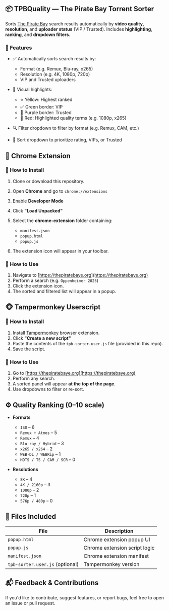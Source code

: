 ## 📦 TPBQuality — The Pirate Bay Torrent Sorter

Sorts [The Pirate Bay](https://thepiratebaye.org/) search results automatically by **video quality**, **resolution**, and **uploader status** (VIP / Trusted). Includes **highlighting**, **ranking**, and **dropdown filters**.

### 🔧 Features

* ✅ Automatically sorts search results by:

  * Format (e.g. Remux, Blu-ray, x265)
  * Resolution (e.g. 4K, 1080p, 720p)
  * VIP and Trusted uploaders
* 🎨 Visual highlights:

  * ⭐ Yellow: Highest ranked
  * ✅ Green border: VIP
  * 🔮 Purple border: Trusted
  * 🔴 Red: Highlighted quality terms (e.g. 1080p, x265)
* 🔍 Filter dropdown to filter by format (e.g. Remux, CAM, etc.)
* 🧠 Sort dropdown to prioritize rating, VIPs, or Trusted

## 🧩 Chrome Extension

### 🔹 How to Install

1. Clone or download this repository.
2. Open **Chrome** and go to `chrome://extensions`
3. Enable **Developer Mode**
4. Click **"Load Unpacked"**
5. Select the **chrome-extension** folder containing:

   * `manifest.json`
   * `popup.html`
   * `popup.js`
6. The extension icon will appear in your toolbar.

### 🔹 How to Use

1. Navigate to [https://thepiratebaye.org](https://thepiratebaye.org)
2. Perform a search (e.g. `Oppenheimer 2023`)
3. Click the extension icon.
4. The sorted and filtered list will appear in a popup.

## 🐵 Tampermonkey Userscript

### 🔹 How to Install

1. Install [Tampermonkey](https://www.tampermonkey.net/) browser extension.
2. Click **"Create a new script"**
3. Paste the contents of the `tpb-sorter.user.js` file (provided in this repo).
4. Save the script.

### 🔹 How to Use

1. Go to [https://thepiratebaye.org](https://thepiratebaye.org)
2. Perform any search.
3. A sorted panel will appear **at the top of the page**.
4. Use dropdowns to filter or re-sort.

## ⚙️ Quality Ranking (0–10 scale)

* **Formats**

  * `ISO` – 6
  * `Remux + Atmos` – 5
  * `Remux` – 4
  * `Blu-ray / Hybrid` – 3
  * `x265 / x264` – 2
  * `WEB-DL / WEBRip` – 1
  * `HDTS / TS / CAM / SCR` – 0
* **Resolutions**

  * `8K` – 4
  * `4K / 2160p` – 3
  * `1080p` – 2
  * `720p` – 1
  * `576p / 480p` – 0

## 📁 Files Included

| File                            | Description                   |
| ------------------------------- | ----------------------------- |
| `popup.html`                    | Chrome extension popup UI     |
| `popup.js`                      | Chrome extension script logic |
| `manifest.json`                 | Chrome extension manifest     |
| `tpb-sorter.user.js` (optional) | Tampermonkey version          |

## 📬 Feedback & Contributions

If you'd like to contribute, suggest features, or report bugs, feel free to open an issue or pull request.
